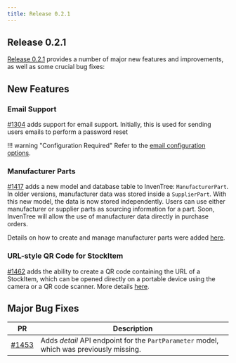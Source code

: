 ```yaml
---
title: Release 0.2.1
---
```


## Release 0.2.1

[Release 0.2.1](https://github.com/inventree/InvenTree/releases/tag/0.2.1) provides a number of major new features and improvements, as well as some crucial bug fixes:

## New Features

### Email Support

[#1304](https://github.com/inventree/InvenTree/pull/1304) adds support for email support. Initially, this is used for sending users emails to perform a password reset

!!! warning "Configuration Required"
    Refer to the [email configuration
    options](../../start/config/#email-settings).
    
### Manufacturer Parts

[#1417](https://github.com/inventree/InvenTree/pull/1417) adds a new model and
database table to InvenTree: `ManufacturerPart`. In older versions, manufacturer
data was stored inside a `SupplierPart`. With this new model, the data is now
stored independently. Users can use either manufacturer or supplier parts as
sourcing information for a part. Soon, InvenTree will allow the use of
manufacturer data directly in purchase orders.

Details on how to create and manage manufacturer parts were added
[here](../../companies/manufacturer/#add-manufacturer-part).

### URL-style QR Code for StockItem

[#1462](https://github.com/inventree/InvenTree/pull/1417) adds the ability to
create a QR code containing the URL of a StockItem, which can be opened directly
on a portable device using the camera or a QR code scanner. More details [here](../../report/labels#url-style-qr-code).

## Major Bug Fixes

| PR | Description |
| --- | --- |
| [#1453](https://github.com/inventree/InvenTree/pull/1453) | Adds *detail* API endpoint for the `PartParameter` model, which was previously missing. |
